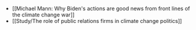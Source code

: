- [[Michael Mann: Why Biden's actions are good news from front lines of the climate change war]]
- [[Study/The role of public relations firms in climate change politics]]